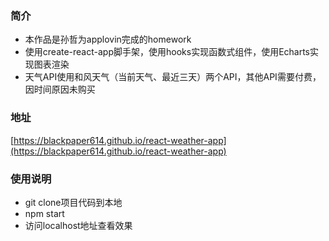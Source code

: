 ### 简介
- 本作品是孙哲为applovin完成的homework
- 使用create-react-app脚手架，使用hooks实现函数式组件，使用Echarts实现图表渲染
- 天气API使用和风天气（当前天气、最近三天）两个API，其他API需要付费，因时间原因未购买


### 地址
[https://blackpaper614.github.io/react-weather-app](https://blackpaper614.github.io/react-weather-app)

### 使用说明
- git clone项目代码到本地
- npm start
- 访问localhost地址查看效果
